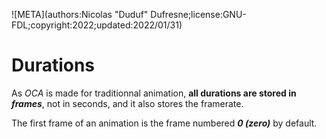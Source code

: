 ![META](authors:Nicolas "Duduf" Dufresne;license:GNU-FDL;copyright:2022;updated:2022/01/31)

# Durations

As *OCA* is made for traditionnal animation, **all durations are stored in _frames_**, not in seconds, and it also stores the framerate.

The first frame of an animation is the frame numbered ***0 (zero)*** by default.